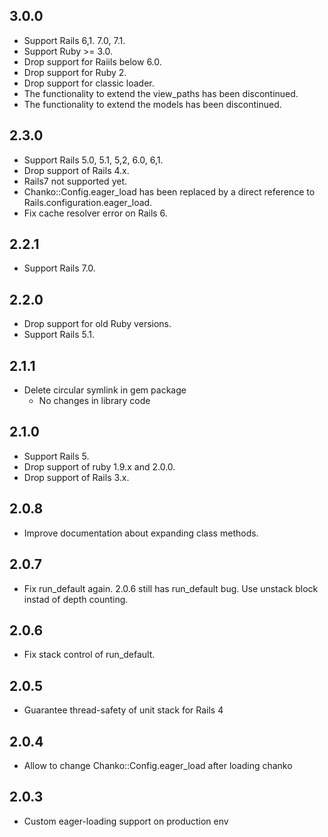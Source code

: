 ## 3.0.0
* Support Rails 6,1. 7.0, 7.1.
* Support Ruby >= 3.0.
* Drop support for Raiils below 6.0.
* Drop support for Ruby 2.
* Drop support for classic loader.
* The functionality to extend the view_paths has been discontinued.
* The functionality to extend the models has been discontinued.

## 2.3.0
* Support Rails 5.0, 5.1, 5,2, 6.0, 6,1.
* Drop support of Rails 4.x.
* Rails7 not supported yet.
* Chanko::Config.eager_load has been replaced by a direct reference to Rails.configuration.eager_load.
* Fix cache resolver error on Rails 6.

## 2.2.1
* Support Rails 7.0.

## 2.2.0
* Drop support for old Ruby versions.
* Support Rails 5.1.

## 2.1.1
* Delete circular symlink in gem package
  * No changes in library code

## 2.1.0
* Support Rails 5.
* Drop support of ruby 1.9.x and 2.0.0.
* Drop support of Rails 3.x.

## 2.0.8
* Improve documentation about expanding class methods.

## 2.0.7
* Fix run_default again. 2.0.6 still has run_default bug. Use unstack block instad of depth counting.

## 2.0.6
* Fix stack control of run_default.

## 2.0.5
* Guarantee thread-safety of unit stack for Rails 4

## 2.0.4
* Allow to change Chanko::Config.eager_load after loading chanko

## 2.0.3
* Custom eager-loading support on production env
